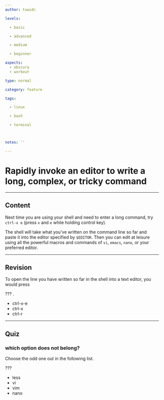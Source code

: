 ```yaml
---
author: tuwidc

levels:

  - basic

  - advanced

  - medium

  - beginner

aspects:
  - obscura
  - workout

type: normal

category: feature

tags:

  - linux

  - bash

  - terminal



notes: ''

---
```


# Rapidly invoke an editor to write a long, complex, or tricky command

---
## Content

Next time you are using your shell and need to enter a long command,
try `ctrl-x e` (press `x` and `e` while holding control key).

The shell will take what you've written on the command line so far and paste it into the editor specified by `$EDITOR`. Then you can edit at leisure using all the powerful macros and commands of `vi`, `emacs`, `nano`, or your preferred editor.

---
## Revision

To open the line you have written so far in the shell into a text editor, you would press

??? .


* ctrl-x-e
* ctrl-x
* ctrl-r

---
## Quiz 
### which option does not belong?

Choose the odd one out in the following list.


 ???

* less
* vi
* vim
* nano
 
 
 
